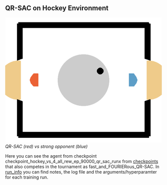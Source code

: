 ## QR-SAC on Hockey Environment

![QR-SAC vs strong opponent](../../assets/qr_sac_runx_vs_strong_opp.gif)
*QR-SAC (red) vs strong opponent (blue)*

Here you can see the agent from checkpoint checkpoint_hockey_vs_4_all_rew_ep_90000_qr_sac_runx from [checkpoints](./checkpoints/) that also competes in the tournament as fast_and_FOURIERous_QR-SAC. In [run_info](./run_info/) you can find notes, the log file and the arguments/hyperparamter for each training run.  